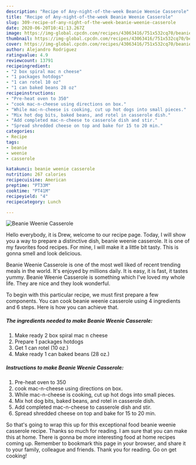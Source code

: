```yaml
---
description: "Recipe of Any-night-of-the-week Beanie Weenie Casserole"
title: "Recipe of Any-night-of-the-week Beanie Weenie Casserole"
slug: 309-recipe-of-any-night-of-the-week-beanie-weenie-casserole
date: 2020-06-20T10:41:13.267Z
image: https://img-global.cpcdn.com/recipes/43063416/751x532cq70/beanie-weenie-casserole-recipe-main-photo.jpg
thumbnail: https://img-global.cpcdn.com/recipes/43063416/751x532cq70/beanie-weenie-casserole-recipe-main-photo.jpg
cover: https://img-global.cpcdn.com/recipes/43063416/751x532cq70/beanie-weenie-casserole-recipe-main-photo.jpg
author: Alejandro Rodriguez
ratingvalue: 4.9
reviewcount: 13791
recipeingredient:
- "2 box spiral mac n cheese"
- "1 packages hotdogs"
- "1 can rotel 10 oz"
- "1 can baked beans 28 oz"
recipeinstructions:
- "Pre-heat oven to 350"
- "cook mac-n-cheese using directions on box."
- "While mac-n-cheese is cooking, cut up hot dogs into small pieces."
- "Mix hot dog bits, baked beans, and rotel in casserole dish."
- "Add completed mac-n-cheese to casserole dish and stir."
- "Spread shredded cheese on top and bake for 15 to 20 min."
categories:
- Recipe
tags:
- beanie
- weenie
- casserole

katakunci: beanie weenie casserole 
nutrition: 267 calories
recipecuisine: American
preptime: "PT33M"
cooktime: "PT41M"
recipeyield: "4"
recipecategory: Lunch

---
```



![Beanie Weenie Casserole](https://img-global.cpcdn.com/recipes/43063416/751x532cq70/beanie-weenie-casserole-recipe-main-photo.jpg)

Hello everybody, it is Drew, welcome to our recipe page. Today, I will show you a way to prepare a distinctive dish, beanie weenie casserole. It is one of my favorites food recipes. For mine, I will make it a little bit tasty. This is gonna smell and look delicious.



Beanie Weenie Casserole is one of the most well liked of recent trending meals in the world. It's enjoyed by millions daily. It is easy, it is fast, it tastes yummy. Beanie Weenie Casserole is something which I've loved my whole life. They are nice and they look wonderful.


To begin with this particular recipe, we must first prepare a few components. You can cook beanie weenie casserole using 4 ingredients and 6 steps. Here is how you can achieve that.

<!--inarticleads1-->

##### The ingredients needed to make Beanie Weenie Casserole:

1. Make ready 2 box spiral mac n cheese
1. Prepare 1 packages hotdogs
1. Get 1 can rotel (10 oz.)
1. Make ready 1 can baked beans (28 oz.)




<!--inarticleads2-->

##### Instructions to make Beanie Weenie Casserole:

1. Pre-heat oven to 350
1. cook mac-n-cheese using directions on box.
1. While mac-n-cheese is cooking, cut up hot dogs into small pieces.
1. Mix hot dog bits, baked beans, and rotel in casserole dish.
1. Add completed mac-n-cheese to casserole dish and stir.
1. Spread shredded cheese on top and bake for 15 to 20 min.




So that's going to wrap this up for this exceptional food beanie weenie casserole recipe. Thanks so much for reading. I am sure that you can make this at home. There is gonna be more interesting food at home recipes coming up. Remember to bookmark this page in your browser, and share it to your family, colleague and friends. Thank you for reading. Go on get cooking!

